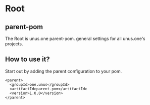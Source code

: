 # Root
## parent-pom
The Root is unus.one parent-pom. general settings for all unus.one's projects.

How to use it?
--------------
Start out by adding the parent configuration to your pom.

    <parent>
      <groupId>one.unus</groupId>
      <artifactId>parent-pom</artifactId>
	  <version>1.0.0</version>
    </parent>